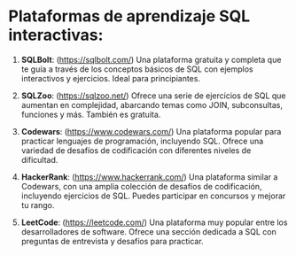 # Plataformas de aprendizaje SQL interactivas:

1. **SQLBolt**: (https://sqlbolt.com/)
   Una plataforma gratuita y completa que te guía a través de los conceptos básicos de SQL con ejemplos interactivos y ejercicios. Ideal para principiantes.

2. **SQLZoo**: (https://sqlzoo.net/)
   Ofrece una serie de ejercicios de SQL que aumentan en complejidad, abarcando temas como JOIN, subconsultas, funciones y más. También es gratuita.

3. **Codewars**: (https://www.codewars.com/)
   Una plataforma popular para practicar lenguajes de programación, incluyendo SQL. Ofrece una variedad de desafíos de codificación con diferentes niveles de dificultad.

4. **HackerRank**: (https://www.hackerrank.com/)
   Una plataforma similar a Codewars, con una amplia colección de desafíos de codificación, incluyendo ejercicios de SQL. Puedes participar en concursos y mejorar tu rango.

5. **LeetCode**: (https://leetcode.com/)
   Una plataforma muy popular entre los desarrolladores de software. Ofrece una sección dedicada a SQL con preguntas de entrevista y desafíos para practicar.
